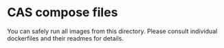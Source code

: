 # CAS compose files

You can safely run all images from this directory.
Please consult individual dockerfiles and their readmes for details.

